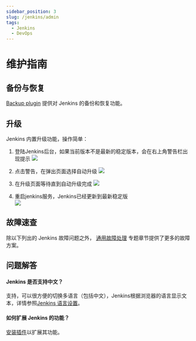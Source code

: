 ```yaml
---
sidebar_position: 3
slug: /jenkins/admin
tags:
  - Jenkins
  - DevOps
---
```


# 维护指南

## 备份与恢复

[Backup plugin](https://plugins.jenkins.io/backup/) 提供对 Jenkins 的备份和恢复功能。  

## 升级

Jenkins 内置升级功能，操作简单：

1. 登陆Jenkins后台，如果当前版本不是最新的稳定版本，会在右上角警告栏出现提示
   ![](https://libs.websoft9.com/Websoft9/DocsPicture/zh/jenkins/jenkins-warning-websoft9.png)

2. 点击警告，在弹出页面选择自动升级
   ![](https://libs.websoft9.com/Websoft9/DocsPicture/zh/jenkins/jenkins-selectauto-websoft9.png)

3. 在升级页面等待直到自动升级完成
   ![](https://libs.websoft9.com/Websoft9/DocsPicture/zh/jenkins/jenkins-autoupdate-websoft9.png)

4. 重启jenkins服务，Jenkins已经更新到最新稳定版  
   ![](https://libs.websoft9.com/Websoft9/DocsPicture/zh/jenkins/jenkins-updatecok-websoft9.png)


## 故障速查

除以下列出的 Jenkins 故障问题之外， [通用故障处理](../troubleshooting) 专题章节提供了更多的故障方案。  

## 问题解答

#### Jenkins 是否支持中文？

支持，可以很方便的切换多语言（包括中文），Jenkins根据浏览器的语言显示文本，详情参照[Jenkins 语言设置](https://www.jenkins.io/doc/book/using/using-local-language/)。

#### 如何扩展 Jenkins 的功能？

[安装插件](../jenkins#installplugin)以扩展其功能。 
